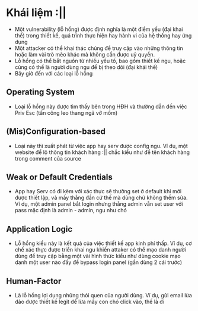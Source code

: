 # Khái liệm :||
- Một vulnerability (lỗ hổng) được định nghĩa là một điểm yếu (đại khai thế) trong thiết kế, quá trình thực hiện hay hành vi của hệ thống hay ứng dụng
- Một attacker có thể khai thác chúng để truy cập vào những thông tin hoặc làm vài trò mèo khác mà không cần được uỷ quyền.
- Lỗ hổng có thể bắt nguồn từ nhiều yếu tố, bao gồm thiết kế ngu, hoặc cũng có thể là người dùng ngu để bị theo dõi (đại khái thế)
- Bây giờ đến với các loại lỗ hổng
## Operating System
- Loại lỗ hổng này được tìm thấy bên trong HĐH và thường dẫn đến việc Priv Esc (tấn công leo thang ngã vỡ mồm)
## (Mis)Configuration-based
- Loại này thì xuất phát từ việc app hay serv được config ngu. Ví dụ, một website để lộ thông tin khách hàng :|| chắc kiểu như để tên khách hàng trong comment của source
## Weak or Default Credentials
- App hay Serv có đi kèm với xác thực sẽ thường set ở default khi mới được thiết lập, và mấy thằng đần cứ thế mà dùng chứ không thềm sửa. Ví dụ, một admin panel bắt login nhưng thằng admin vẫn set user với pass mặc định là admin - admin, ngu như chó
## Application Logic
- Lỗ hổng kiểu này là kết quả của việc thiết kế app kinh phí thấp. Ví dụ, cơ chế xác thực được triển khai ngu khiến attaker có thể mạo danh người dùng để truy cập bằng một vài hình thức kiểu như dùng cookie mạo danh một user nào đấy để bypass login panel (gần dùng 2 cái trước)
## Human-Factor
- Là lỗ hổng lợi dụng những thói quen của người dùng. Ví dụ, gửi email lừa đảo được thiết kế legit để lừa mấy con chó click vào, thế là đi

